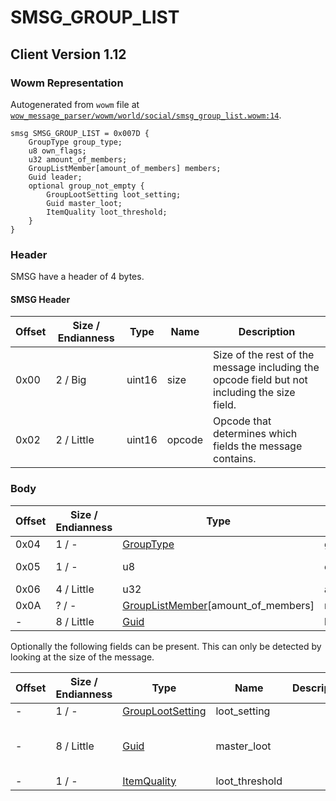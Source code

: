 # SMSG_GROUP_LIST

## Client Version 1.12

### Wowm Representation

Autogenerated from `wowm` file at [`wow_message_parser/wowm/world/social/smsg_group_list.wowm:14`](https://github.com/gtker/wow_messages/tree/main/wow_message_parser/wowm/world/social/smsg_group_list.wowm#L14).
```rust,ignore
smsg SMSG_GROUP_LIST = 0x007D {
    GroupType group_type;
    u8 own_flags;
    u32 amount_of_members;
    GroupListMember[amount_of_members] members;
    Guid leader;
    optional group_not_empty {
        GroupLootSetting loot_setting;
        Guid master_loot;
        ItemQuality loot_threshold;
    }
}
```
### Header

SMSG have a header of 4 bytes.

#### SMSG Header

| Offset | Size / Endianness | Type   | Name   | Description |
| ------ | ----------------- | ------ | ------ | ----------- |
| 0x00   | 2 / Big           | uint16 | size   | Size of the rest of the message including the opcode field but not including the size field.|
| 0x02   | 2 / Little        | uint16 | opcode | Opcode that determines which fields the message contains.|

### Body

| Offset | Size / Endianness | Type | Name | Description | Comment |
| ------ | ----------------- | ---- | ---- | ----------- | ------- |
| 0x04 | 1 / - | [GroupType](grouptype.md) | group_type |  |  |
| 0x05 | 1 / - | u8 | own_flags |  | mangoszero/cmangos/vmangos: own flags (groupid | (assistant?0x80:0)) |
| 0x06 | 4 / Little | u32 | amount_of_members |  |  |
| 0x0A | ? / - | [GroupListMember](grouplistmember.md)[amount_of_members] | members |  |  |
| - | 8 / Little | [Guid](../spec/packed-guid.md) | leader |  |  |

Optionally the following fields can be present. This can only be detected by looking at the size of the message.

| Offset | Size / Endianness | Type | Name | Description | Comment |
| ------ | ----------------- | ---- | ---- | ----------- | ------- |
| - | 1 / - | [GroupLootSetting](grouplootsetting.md) | loot_setting |  |  |
| - | 8 / Little | [Guid](../spec/packed-guid.md) | master_loot |  | Zero if loot_setting is not MASTER_LOOT |
| - | 1 / - | [ItemQuality](itemquality.md) | loot_threshold |  |  |

